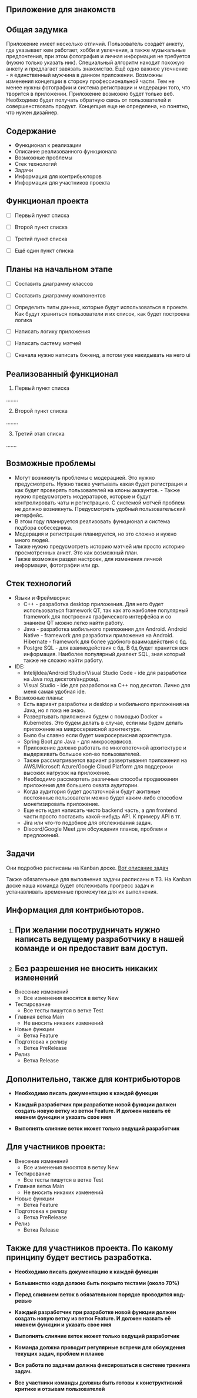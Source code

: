## Приложение для знакомств

## Общая задумка
Приложение имеет несколько отличий. Пользователь создаёт анкету, где указывает кем работает, хобби и увлечения, а также музыкальные предпочтения, при этом фотография и личная информация не требуется (нужно только указать ник). Специальный алгоритм находит похожую анкету и предлагает завязать знакомство. Ещё одно важное уточнение - я единственный мужчина в данном приложении. Возможны изменения концепции в сторону профессиональной части. Тем не менее нужны фотографии и система регистрации и модерации того, что творится в приложении. Приложение возможно будет только веб. Необходимо будет получать обратную связь от пользователей и совершенствовать продукт. Концепция еще не определена, но понятно, что нужен дизайнер.


## Содержание
- Функционал к реализации
- Описание реализованного функционала
- Возможные проблемы
- Стек технологий
- Задачи
- Информация для контрибьюторов
- Информация для участников проекта


## Функционал проекта
 - [ ] Первый пункт списка
 - [ ] Второй пункт списка
 - [ ] Третий пункт списка
 - [ ] Ещё один пункт списка


## Планы на начальном этапе
- [ ] Составить диаграмму классов
- [ ] Составить диаграмму компонентов
- [ ] Определить типы данных, которые будут использоваться в проекте. Как будут храниться пользователи и их список, как будет построена логика
- [ ] Написать логику приложения
- [ ] Написать систему мэтчей
- [ ] Сначала нужно написать бжкенд, а потом уже накидывать на него ui


## Реализованный функционал

1. Первый пункт списка

........

2. Второй пункт списка

........ 

3. Третий этап списка

.......


## Возможные проблемы

- Могут возникнуть проблемы с модерацией. Это нужно предусмотреть. Нужно также учитывать какая будет регистрация и как будет проверять пользователей на клоны аккаунтов. - Также нужно предусмотреть модераторов, которые и будут контролировать чаты и регистрацию. С системой мэтчей проблем не должно возникнуть. Предусмотреть удобный пользовательский интерфейс. 
- В этом году планируется реализовать функционал и система подбора собеседника.
-  Модерация и регистрация планируется, но это сложно и нужно много людей.
-  Также нужно предусмотреть историю мэтчей или просто историю просмотренных анкет. Это как возможный план.
-  Также возможен раздел настроек, для изменения личной информации, фотографии или др.


## Стек технологий

- Языки и Фреймворки:
	- С++ - разработка desktop приложения. Для него будет использоваться framework QT, так как это наиболее популярный framework для построения графического интерфейса и со знанием QT можно легко найти работу.
	- Java - разработка мобильного приложения для Android. Android Native - framework для разработки приложения на Android. Hibernate - framework для более удобного взаимодействия с бд.
	- Postgre SQL - для взаимодействия с бд. В бд будет хранится вся информация. Наиболее популярный диалект SQL, зная который также не сложно найти работу.
 - IDE:
	- IntelijIdea/Android Studio/Visual Studio Code - ide для разработки на Java под десктоп/андроид.
	- Visual Studio - ide для разработки на C++ под десктоп. Лично для меня самая удобная ide.
 - Возможные планы:
	- Есть вариант разработки и desktop и мобильного приложения на Java, но я пока не знаю.
	- Развертывать приложения будем с помощью Docker + Kubernetes. Это будем делать в случае, если мы будем делать приложение на микросервисной архитектуре.
	- Было бы славно если будет микросервисная архитектура.
	- Spring Boot для Java - для микросервисов.
 	- Приложение должно работать по многопоточной архитектуре и выдерживать большое кол-во пользователей.
  	- Также рассматривается вариант развертывания приложения на AWS/Microsoft Azure/Google Cloud Platform для поддержки высоких нагрузок на приложение.
   	- Необходимо рассмортеть различные способы продвижения приложения для большего охвата аудитории.
   	- Когда аудитория будет достаточной и будут акитвные постоянные пользователи можно будет каким-либо способом монетизировать приложение.
   	- Еще есть идея написать чисто backend часть, а для frontend части просто поставить какой-нибудь API. К примеру API в тг.
   	- Jira или что-то подобное для отслеживания задач.
   	- Discord/Google Meet для обсуждения планов, проблем и предложений.

   
## Задачи

Они подробно расписаны на Kanban доске. [Вот описание задач](https://youngperchik2404.kaiten.ru/space/540832/boards)
 
 Также обязательные для выполнения задачи расписаны в ТЗ.
 На Kanban доске наша команда будет отслеживать прогресс задач и устанавливать временные промежутки для их выполнения.
    

## Информация для контрибьюторов.

1. ## При желании посотрудничать нужно написать ведущему разработчику в нашей команде и он предоставит вам доступ.
2. ## Без разрешения не вносить никаких изменений

- Внесение изменений
	- Все изменения вносятся в ветку New
- Тестирование
	- Все тесты пишутся в ветке Test
- Главная ветка Main
	- Не вносить никаких изменений
- Новые функции 
	- Ветка Feature
- Подготовка к релизу
	- Ветка PreRelease
- Релиз
	- Ветка Release

## Дополнительно, также для контрибьюторов
- **Необходимо писать документацию к каждой функции**

- **Каждый разработчик при разработке новой функции должен создать новую ветку из ветки Feature. И должен назвать её именем функции и указать свое имя**

- **Выполнять слияние веток может только ведущий разработчик**


## Для участников проекта:

- Внесение изменений
	- Все изменения вносятся в ветку New
- Тестирование
	- Все тесты пишутся в ветке Test
- Главная ветка Main
	- Не вносить никаких изменений
- Новые функции 
	- Ветка Feature
- Подготовка к релизу
	- Ветка PreRelease
- Релиз
	- Ветка Release

 ## Также для участников проекта. По какому принципу будет вестись разработка.

- **Необходимо писать документацию к каждой функции**

- **Большинство кода должно быть покрыто тестами (около 70%)**

- **Перед слиянием веток в обязательном порядке проводится код-ревью**

- **Каждый разработчик при разработке новой функции должен создать новую ветку из ветки Feature. И должен назвать её именем функции и указать свое имя**

- **Выполнять слияние веток может только ведущий разработчик**

- **Команда должна проводит регулярные встречи для обсуждения текущих задач, проблем и планов**

- **Вся работа по задачам должна фиксироваться в системе трекинга задач.**
  
- **Все участники команды должны быть готовы к конструктивной критике и отзывам пользователей**
